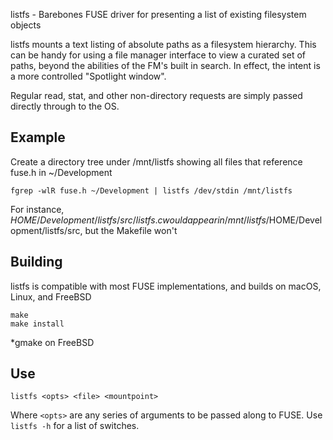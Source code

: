 listfs - Barebones FUSE driver for presenting a list of existing filesystem objects

listfs mounts a text listing of absolute paths as a filesystem hierarchy. This can be handy for using a file manager interface to view a curated set of paths, beyond the abilities of the FM's built in search.
In effect, the intent is a more controlled "Spotlight window".

Regular read, stat, and other non-directory requests are simply passed directly through to the OS.

## Example

Create a directory tree under /mnt/listfs showing all files that reference fuse.h in ~/Development

	fgrep -wlR fuse.h ~/Development | listfs /dev/stdin /mnt/listfs

For instance, $HOME/Development/listfs/src/listfs.c would appear in /mnt/listfs/$HOME/Development/listfs/src, but the Makefile won't

## Building
listfs is compatible with most FUSE implementations, and builds on macOS, Linux, and FreeBSD

    make
    make install

*gmake on FreeBSD

## Use
    listfs <opts> <file> <mountpoint>

Where `<opts>` are any series of arguments to be passed along to FUSE. Use `listfs -h` for a list of switches.
